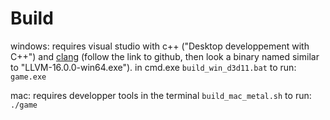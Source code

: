
# Build

windows:
requires visual studio with c++ ("Desktop developpement with C++") and [clang](https://releases.llvm.org/download.html) (follow the link to github, then look a binary named similar to "LLVM-16.0.0-win64.exe").
in cmd.exe
```build_win_d3d11.bat```
to run:
```game.exe```

mac:
requires developper tools
in the terminal
```build_mac_metal.sh```
to run:
```./game```

